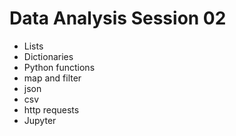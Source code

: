 # Data Analysis Session 02

- Lists
- Dictionaries
- Python functions
- map and filter
- json
- csv
- http requests
- Jupyter
